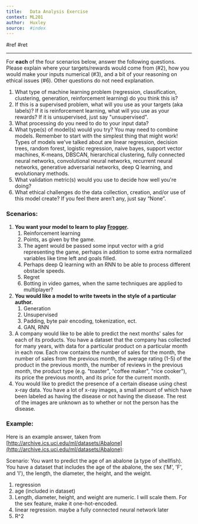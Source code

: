 ```yaml
---
title:   Data Analysis Exercise
context: ML201
author:  Huxley
source:  #index
---
```


#ref #ret 

---

For **each** of the four scenarios below, answer the following questions. Please explain where your targets/rewards would come from (#2), how you would make your inputs numerical (#3), and a bit of your reasoning on ethical issues (#6). Other questions do not need explanation.

1.  What type of machine learning problem (regression, classification, clustering, generation, reinforcement learning) do you think this is?
2.  If this is a supervised problem, what will you use as your targets (aka labels)? If it is reinforcement learning, what will you use as your rewards? If it is unsupervised, just say "unsupervised".
3.  What processing do you need to do to your input data?
4.  What type(s) of model(s) would you try? You may need to combine models. Remember to start with the simplest thing that might work! Types of models we've talked about are linear regression, decision trees, random forest, logistic regression, naive bayes, support vector machines, K-means, DBSCAN, hierarchical clustering, fully connected neural networks, convolutional neural networks, recurrent neural networks, generative adversarial networks, deep Q learning, and evolutionary methods.
5.  What validation metric(s) would you use to decide how well you're doing?
6.  What ethical challenges do the data collection, creation, and/or use of this model create? If you feel there aren’t any, just say “None”.

### Scenarios:

1.  **You want your model to learn to play [Frogger](https://en.wikipedia.org/wiki/Frogger).**
	1.  Reinforcement learning
	2.  Points, as given by the game.
	3.  The agent would be passed some input vector with a grid representing the game, perhaps in addition to some extra normalized variables like time left and goals filled.
	4.  Perhaps deep Q learning with an RNN to be able to process different obstacle speeds.
	5.  Regret
	6.  Botting in video games, when the same techniques are applied to multiplayer?
2.  **You would like a model to write tweets in the style of a particular author.**
	1.  Generation
	2.  Unsupervised
	3.  Padding, byte pair encoding, tokenization, ect.
	4.  GAN, RNN 
3.  A company would like to be able to predict the next months' sales for each of its products. You have a dataset that the company has collected for many years, with data for a particular product on a particular month in each row. Each row contains the number of sales for the month, the number of sales from the previous month, the average rating (1-5) of the product in the previous month, the number of reviews in the previous month, the product type (e.g. "toaster", "coffee maker", "rice cooker"), its price the previous month, and its price for the current month.
4.  You would like to predict the presence of a certain disease using chest x-ray data. You have a lot of x-ray images, a small amount of which have been labeled as having the disease or not having the disease. The rest of the images are unknown as to whether or not the person has the disease.

### Example:

Here is an example answer, taken from [http://archive.ics.uci.edu/ml/datasets/Abalone](http://archive.ics.uci.edu/ml/datasets/Abalone):

Scenario: You want to predict the age of an abalone (a type of shellfish). You have a dataset that includes the age of the abalone, the sex ('M', 'F', and 'I'), the length, the diameter, the height, and the weight.

1.  regression
2.  age (included in dataset)
3.  Length, diameter, height, and weight are numeric. I will scale them. For the sex feature, make it one-hot-encoded.
4.  linear regression. maybe a fully connected neural network later
5.  R^2